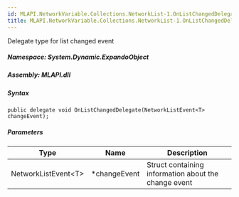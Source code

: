 ```yaml
---  
id: MLAPI.NetworkVariable.Collections.NetworkList-1.OnListChangedDelegate  
title: MLAPI.NetworkVariable.Collections.NetworkList-1.OnListChangedDelegate
---
```


<div class="markdown level0 summary">

Delegate type for list changed event

</div>

<div class="markdown level0 conceptual">

</div>

##### **Namespace**: System.Dynamic.ExpandoObject

##### **Assembly**: MLAPI.dll

##### Syntax

    public delegate void OnListChangedDelegate(NetworkListEvent<T> changeEvent);

##### Parameters

| Type                      | Name          | Description                                          |
|---------------------------|---------------|------------------------------------------------------|
| NetworkListEvent&lt;T&gt; | \*changeEvent | Struct containing information about the change event |
